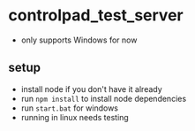 # controlpad_test_server

- only supports Windows for now

## setup
- install node if you don't have it already
- run `npm install` to install node dependencies
- run `start.bat` for windows
- running in linux needs testing
